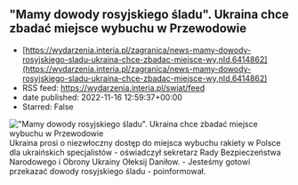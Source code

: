 ## "Mamy dowody rosyjskiego śladu". Ukraina chce zbadać miejsce wybuchu w Przewodowie
 - [https://wydarzenia.interia.pl/zagranica/news-mamy-dowody-rosyjskiego-sladu-ukraina-chce-zbadac-miejsce-wy,nId,6414862](https://wydarzenia.interia.pl/zagranica/news-mamy-dowody-rosyjskiego-sladu-ukraina-chce-zbadac-miejsce-wy,nId,6414862)
 - RSS feed: https://wydarzenia.interia.pl/swiat/feed
 - date published: 2022-11-16 12:59:37+00:00
 - Starred: False

<p><a href="https://wydarzenia.interia.pl/zagranica/news-mamy-dowody-rosyjskiego-sladu-ukraina-chce-zbadac-miejsce-wy,nId,6414862"><img align="left" alt="&quot;Mamy dowody rosyjskiego śladu&quot;. Ukraina chce zbadać miejsce wybuchu w Przewodowie" src="https://i.iplsc.com/mamy-dowody-rosyjskiego-sladu-ukraina-chce-zbadac-miejsce-wy/000GCJTXON88EFV5-C321.jpg" /></a>Ukraina prosi o niezwłoczny dostęp do miejsca wybuchu rakiety w Polsce dla ukraińskich specjalistów - oświadczył sekretarz Rady Bezpieczeństwa Narodowego i Obrony Ukrainy Ołeksij Daniłow. - Jesteśmy gotowi przekazać dowody rosyjskiego śladu - poinformował.</p><br clear="all" />
